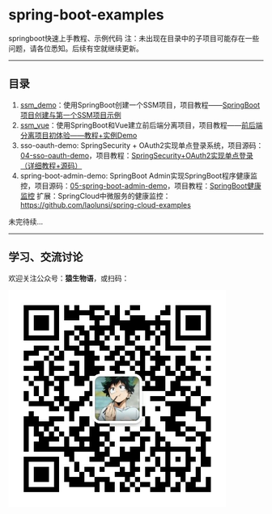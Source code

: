 # spring-boot-examples
springboot快速上手教程、示例代码
注：未出现在目录中的子项目可能存在一些问题，请各位悉知。后续有空就继续更新。

---

## 目录
1. [ssm_demo](https://github.com/laolunsi/spring-boot-examples/tree/master/ssm_demo)：使用SpringBoot创建一个SSM项目，项目教程——[SpringBoot项目创建与第一个SSM项目示例](https://blog.csdn.net/qq_28379809/article/details/83218797)
2. [ssm_vue](https://github.com/laolunsi/spring-boot-examples/tree/master/ssm_vue)：使用SpringBoot和Vue建立前后端分离项目，项目教程——[前后端分离项目初体验——教程+实例Demo](https://blog.csdn.net/qq_28379809/article/details/87995524)
3. sso-oauth-demo: SpringSecurity + OAuth2实现单点登录系统，项目源码：[04-sso-oauth-demo](https://github.com/laolunsi/spring-boot-examples/tree/master/04-sso-oauth2-demo)，项目教程：[SpringSecurity+OAuth2实现单点登录（详细教程+源码）](https://blog.csdn.net/qq_28379809/article/details/102734384)
4. spring-boot-admin-demo: SpringBoot Admin实现SpringBoot程序健康监控，项目源码：[05-spring-boot-admin-demo](https://github.com/laolunsi/spring-boot-examples/tree/master/05-spring-boot-admin-demo)，项目教程：[SpringBoot健康监控](https://blog.csdn.net/qq_28379809/article/details/102593592)
   扩展：SpringCloud中微服务的健康监控：https://github.com/laolunsi/spring-cloud-examples

未完待续...


---

## 学习、交流讨论
欢迎关注公众号：**猿生物语**，或扫码：

![](https://github.com/laolunsi/img-service/blob/master/public/%E7%8C%BF%E7%94%9F%E7%89%A9%E8%AF%AD.jpg)
